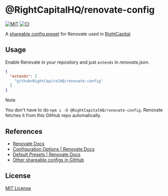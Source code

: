 # @RightCapitalHQ/renovate-config

[![MIT][mit-badge]][mit-url]
[![CI][ci-badge]][ci-url]

[mit-badge]: https://img.shields.io/badge/License-MIT-blue.svg?color=brightgreen
[mit-url]: https://opensource.org/licenses/MIT
[ci-badge]: https://github.com/RightCapitalHQ/renovate-config/actions/workflows/ci.yml/badge.svg
[ci-url]: https://github.com/RightCapitalHQ/renovate-config/actions/workflows/ci.yml

A [shareable config preset](https://docs.renovatebot.com/config-presets/) for Renovate used in [RightCapital](https://www.rightcapital.com/).

## Usage

Enable Renovate in your repository and just `extends` in *renovate.json*.

```json
{
  "extends": [
    "github>RightCapitalHQ/renovate-config"
  ]
}
```
> [!NOTE]  
> You don't have to do `npm i -D @RightCapitalHQ/renovate-config`. Renovate fetches it from this GitHub repo automatically.

## References

- [Renovate Docs](https://docs.renovatebot.com/)
- [Configuration Options \| Renovate Docs](https://docs.renovatebot.com/configuration-options/)
- [Default Presets \| Renovate Docs](https://docs.renovatebot.com/presets-default/)
- [Other shareable configs in GitHub](https://github.com/search?o=desc&q=%22renovate-config%22&s=stars&type=Repositories&utf8=%E2%9C%93)

## License

[MIT License](https://opensource.org/licenses/MIT)